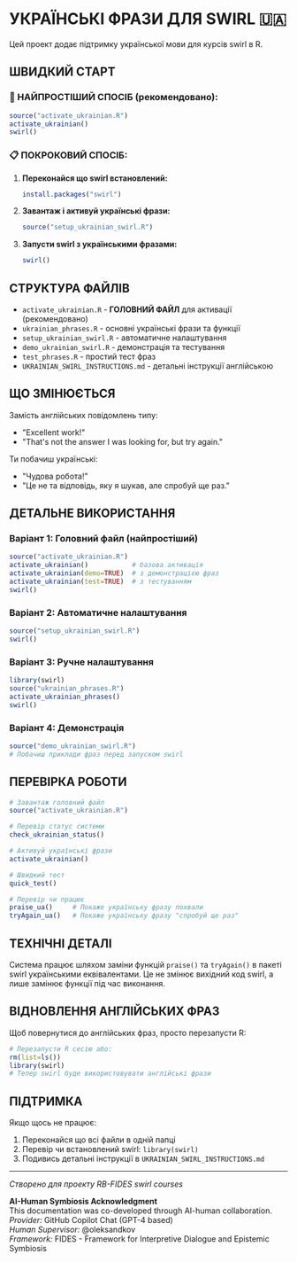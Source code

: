 # УКРАЇНСЬКІ ФРАЗИ ДЛЯ SWIRL 🇺🇦

Цей проект додає підтримку української мови для курсів swirl в R.

## ШВИДКИЙ СТАРТ

### 🚀 НАЙПРОСТІШИЙ СПОСІБ (рекомендовано):
```r
source("activate_ukrainian.R")
activate_ukrainian()
swirl()
```

### 📋 ПОКРОКОВИЙ СПОСІБ:
1. **Переконайся що swirl встановлений:**
   ```r
   install.packages("swirl")
   ```

2. **Завантаж і активуй українські фрази:**
   ```r
   source("setup_ukrainian_swirl.R")
   ```

3. **Запусти swirl з українськими фразами:**
   ```r
   swirl()
   ```

## СТРУКТУРА ФАЙЛІВ

- `activate_ukrainian.R` - **ГОЛОВНИЙ ФАЙЛ** для активації (рекомендовано)
- `ukrainian_phrases.R` - основні українські фрази та функції
- `setup_ukrainian_swirl.R` - автоматичне налаштування
- `demo_ukrainian_swirl.R` - демонстрація та тестування
- `test_phrases.R` - простий тест фраз
- `UKRAINIAN_SWIRL_INSTRUCTIONS.md` - детальні інструкції англійською

## ЩО ЗМІНЮЄТЬСЯ

Замість англійських повідомлень типу:
- "Excellent work!"
- "That's not the answer I was looking for, but try again."

Ти побачиш українські:
- "Чудова робота!"
- "Це не та відповідь, яку я шукав, але спробуй ще раз."

## ДЕТАЛЬНЕ ВИКОРИСТАННЯ

### Варіант 1: Головний файл (найпростіший)
```r
source("activate_ukrainian.R")
activate_ukrainian()           # базова активація  
activate_ukrainian(demo=TRUE)  # з демонстрацією фраз
activate_ukrainian(test=TRUE)  # з тестуванням
swirl()
```

### Варіант 2: Автоматичне налаштування
```r
source("setup_ukrainian_swirl.R")
swirl()
```

### Варіант 3: Ручне налаштування
```r
library(swirl)
source("ukrainian_phrases.R")
activate_ukrainian_phrases()
swirl()
```

### Варіант 4: Демонстрація
```r
source("demo_ukrainian_swirl.R")
# Побачиш приклади фраз перед запуском swirl
```

## ПЕРЕВІРКА РОБОТИ

```r
# Завантаж головний файл
source("activate_ukrainian.R")

# Перевір статус системи
check_ukrainian_status()

# Активуй українські фрази
activate_ukrainian()

# Швидкий тест
quick_test()

# Перевір чи працює
praise_ua()     # Покаже українську фразу похвали
tryAgain_ua()   # Покаже українську фразу "спробуй ще раз"
```

## ТЕХНІЧНІ ДЕТАЛІ

Система працює шляхом заміни функцій `praise()` та `tryAgain()` в пакеті swirl українськими еквівалентами. Це не змінює вихідний код swirl, а лише замінює функції під час виконання.

## ВІДНОВЛЕННЯ АНГЛІЙСЬКИХ ФРАЗ

Щоб повернутися до англійських фраз, просто перезапусти R:
```r
# Перезапусти R сесію або:
rm(list=ls())
library(swirl)
# Тепер swirl буде використовувати англійські фрази
```

## ПІДТРИМКА

Якщо щось не працює:
1. Переконайся що всі файли в одній папці
2. Перевір чи встановлений swirl: `library(swirl)`
3. Подивись детальні інструкції в `UKRAINIAN_SWIRL_INSTRUCTIONS.md`

---

*Створено для проекту RB-FIDES swirl courses*

**AI-Human Symbiosis Acknowledgment**  
This documentation was co-developed through AI-human collaboration.  
*Provider:* GitHub Copilot Chat (GPT-4 based)  
*Human Supervisor:* @oleksandkov  
*Framework:* FIDES - Framework for Interpretive Dialogue and Epistemic Symbiosis
